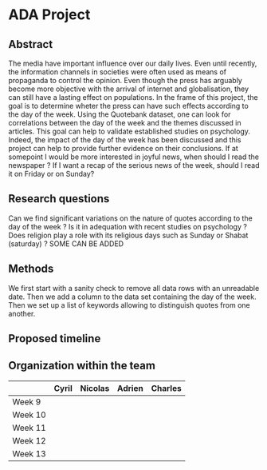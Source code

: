 # ADA Project 

## Abstract 

The media have important influence over our daily lives. Even until recently, the information channels in societies were often used as means of propaganda to control the opinion. Even though the press has arguably become more objective with the arrival of internet and globalisation, they can still have a lasting effect on populations. In the frame of this project, the goal is to determine wheter the press can have such effects according to the day of the week. Using the Quotebank dataset, one can look for correlations between the day of the week and the themes discussed in articles. This goal can help to validate established studies on psychology. Indeed, the impact of the day of the week has been discussed and this project can help to provide further evidence on their conclusions. If at somepoint I would be more interested in joyful news, when should I read the newspaper ? If I want a recap of the serious news of the week, should I read it on Friday or on Sunday?

## Research questions

Can we find significant variations on the nature of quotes according to the day of the week ? Is it in adequation with recent studies on psychology ? Does religion play a role with its religious days such as Sunday or Shabat (saturday) ? SOME CAN BE ADDED

## Methods

We first start with a sanity check to remove all data rows with an unreadable date. Then we add a column to the data set containing the day of the week. Then we set up a list of keywords allowing to distinguish quotes from one another. 

## Proposed timeline



## Organization within the team

| |  Cyril | Nicolas  | Adrien  | Charles  |
|---|---|---|---|---|
| Week 9  |   |   |   |   |
| Week 10  |   |   |   |   |
|  Week 11 |   |   |   |   |
|  Week 12 |   |   |   |   |
| Week 13  |   |   |   |   |
